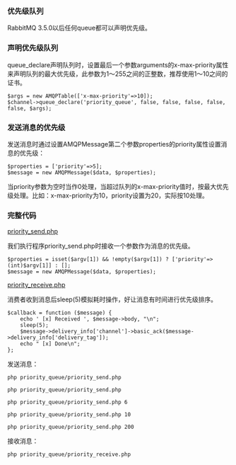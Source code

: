 ### 优先级队列

RabbitMQ 3.5.0以后任何queue都可以声明优先级。

### 声明优先级队列

queue_declare声明队列时，设置最后一个参数arguments的x-max-priority属性来声明队列的最大优先级，此参数为1～255之间的正整数，推荐使用1～10之间的证书。

```
$args = new AMQPTable(['x-max-priority'=>10]);
$channel->queue_declare('priority_queue', false, false, false, false, false, $args);
```

### 发送消息的优先级

发送消息时通过设置AMQPMessage第二个参数properties的priority属性设置消息的优先级：

```
$properties = ['priority'=>5];
$message = new AMQPMessage($data, $properties);
```

当priority参数为空时当作0处理，当超过队列的x-max-priority值时，按最大优先级处理。比如：x-max-priority为10，priority设置为20，实际按10处理。


### 完整代码

[priority_send.php](./priority_send.php)

我们执行程序priority_send.php时接收一个参数作为消息的优先级。

```
$properties = isset($argv[1]) && !empty($argv[1]) ? ['priority'=>(int)$argv[1]] : [];
$message = new AMQPMessage($data, $properties);
```

[priority_receive.php](./priority_receive.php)

消费者收到消息后sleep(5)模拟耗时操作，好让消息有时间进行优先级排序。

```
$callback = function ($message) {
    echo ' [x] Received ', $message->body, "\n";
    sleep(5);
    $message->delivery_info['channel']->basic_ack($message->delivery_info['delivery_tag']);
    echo " [x] Done\n";
};
```

发送消息：
```
php priority_queue/priority_send.php

php priority_queue/priority_send.php

php priority_queue/priority_send.php 6

php priority_queue/priority_send.php 10

php priority_queue/priority_send.php 200
```

接收消息：

```
php priority_queue/priority_receive.php
```
